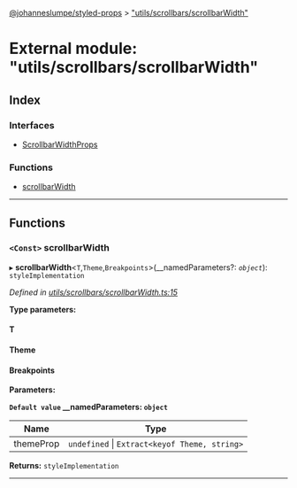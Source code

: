 [@johanneslumpe/styled-props](../README.md) > ["utils/scrollbars/scrollbarWidth"](../modules/_utils_scrollbars_scrollbarwidth_.md)

# External module: "utils/scrollbars/scrollbarWidth"

## Index

### Interfaces

* [ScrollbarWidthProps](../interfaces/_utils_scrollbars_scrollbarwidth_.scrollbarwidthprops.md)

### Functions

* [scrollbarWidth](_utils_scrollbars_scrollbarwidth_.md#scrollbarwidth)

---

## Functions

<a id="scrollbarwidth"></a>

### `<Const>` scrollbarWidth

▸ **scrollbarWidth**<`T`,`Theme`,`Breakpoints`>(__namedParameters?: *`object`*): `styleImplementation`

*Defined in [utils/scrollbars/scrollbarWidth.ts:15](https://github.com/johanneslumpe/styled-props/blob/8e709f1/src/utils/scrollbars/scrollbarWidth.ts#L15)*

**Type parameters:**

#### T 
#### Theme 
#### Breakpoints 
**Parameters:**

**`Default value` __namedParameters: `object`**

| Name | Type |
| ------ | ------ |
| themeProp | `undefined` \| `Extract<keyof Theme, string>` |

**Returns:** `styleImplementation`

___

